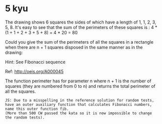 # 5 kyu

The drawing shows 6 squares the sides of which have a length of 1, 1, 2, 3, 5, 8. It's easy to see that the sum of the perimeters of these squares is : 4 * (1 + 1 + 2 + 3 + 5 + 8) = 4 * 20 = 80

Could you give the sum of the perimeters of all the squares in a rectangle when there are n + 1 squares disposed in the same manner as in the drawing:

Hint:
    See Fibonacci sequence

Ref:
    http://oeis.org/A000045

The function perimeter has for parameter n where n + 1 is the number of squares (they are numbered from 0 to n) and returns the total perimeter of all the squares.

    JS: Due to a misspelling in the reference solution for random tests, 
    have an outer auxiliary function that calculates Fibonacci numbers, 
    name this outer function fib. 
    (More than 500 CW passed the kata so it is now impossible to change the random tests).
